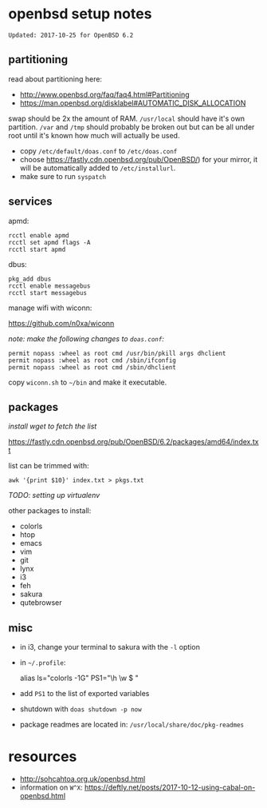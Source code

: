 # openbsd setup notes

`Updated: 2017-10-25 for OpenBSD 6.2`

## partitioning

read about partitioning here:

* <http://www.openbsd.org/faq/faq4.html#Partitioning>
* <https://man.openbsd.org/disklabel#AUTOMATIC_DISK_ALLOCATION>

swap should be 2x the amount of RAM.  `/usr/local` should have it's own partition.  `/var` and `/tmp` should probably be broken out but can be all under root until it's known how much will actually be used.

- copy `/etc/default/doas.conf` to `/etc/doas.conf`
- choose <https://fastly.cdn.openbsd.org/pub/OpenBSD/>) for your mirror, it will be automatically added to `/etc/installurl`.
- make sure to run `syspatch`

## services

apmd:

```
rcctl enable apmd
rcctl set apmd flags -A
rcctl start apmd
```

dbus:

```
pkg_add dbus
rcctl enable messagebus
rcctl start messagebus
```

manage wifi with wiconn:

<https://github.com/n0xa/wiconn>

_note: make the following changes to `doas.conf`:_

```
permit nopass :wheel as root cmd /usr/bin/pkill args dhclient
permit nopass :wheel as root cmd /sbin/ifconfig
permit nopass :wheel as root cmd /sbin/dhclient
```

copy `wiconn.sh` to `~/bin` and make it executable.

## packages

_install wget to fetch the list_

<https://fastly.cdn.openbsd.org/pub/OpenBSD/6.2/packages/amd64/index.txt>

list can be trimmed with:

`awk '{print $10}' index.txt > pkgs.txt`

_TODO: setting up virtualenv_

other packages to install:

* colorls
* htop
* emacs
* vim
* git
* lynx
* i3
* feh
* sakura
* qutebrowser

## misc

- in i3, change your terminal to sakura with the `-l` option
- in `~/.profile`:
    
    alias ls="colorls -1G"
    PS1="\h \w \$ "

- add `PS1` to the list of exported variables
- shutdown with `doas shutdown -p now`
- package readmes are located in: `/usr/local/share/doc/pkg-readmes`

# resources

- <http://sohcahtoa.org.uk/openbsd.html>
- information on `W^X`: <https://deftly.net/posts/2017-10-12-using-cabal-on-openbsd.html>

